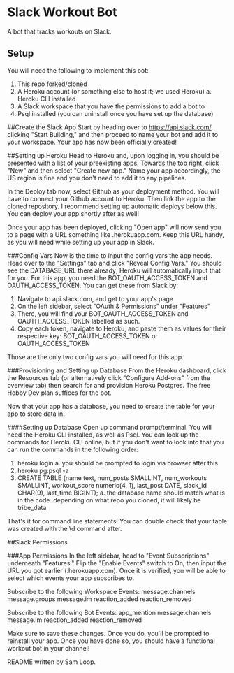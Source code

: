 # Slack Workout Bot
A bot that tracks workouts on Slack. 

## Setup
You will need the following to implement this bot:
1. This repo forked/cloned
2. A Heroku account (or something else to host it; we used Heroku)
	a. Heroku CLI installed
3. A Slack workspace that you have the permissions to add a bot to
4. Psql installed (you can uninstall once you have set up the database)

##Create the Slack App
Start by heading over to https://api.slack.com/, clicking "Start Building," and then proceed to name your bot and add it to your workspace. Your app has now been officially created!

##Setting up Heroku
Head to Heroku and, upon logging in, you should be presented with a list of your preexisting apps. Towards the top right, click "New" and then select "Create new app." Name your app accordingly, the US region is fine and you don't need to add it to any pipelines.

In the Deploy tab now, select Github as your deployment method. You will have to connect your Github account to Heroku. Then link the app to the cloned repository. I recommend setting up automatic deploys below this. You can deploy your app shortly after as well!

Once your app has been deployed, clicking "Open app" will now send you to a page with a URL something like <your-app-name>.herokuapp.com. Keep this URL handy, as you will need while setting up your app in Slack.

###Config Vars
Now is the time to input the config vars the app needs. Head over to the "Settings" tab and click "Reveal Config Vars." You should see the DATABASE_URL there already; Heroku will automatically input that for you. For this app, you need the BOT_OAUTH_ACCESS_TOKEN and OAUTH_ACCESS_TOKEN. You can get these from Slack by:

1. Navigate to api.slack.com, and get to your app's page
2. On the left sidebar, select "OAuth & Permissions" under "Features"
3. There, you will find your BOT_OAUTH_ACCESS_TOKEN and OAUTH_ACCESS_TOKEN labelled as such.
4. Copy each token, navigate to Heroku, and paste them as values for their respective key: BOT_OAUTH_ACCESS_TOKEN or OAUTH_ACCESS_TOKEN

Those are the only two config vars you will need for this app.

###Provisioning and Setting up Database
From the Heroku dashboard, click the Resources tab (or alternatively click "Configure Add-ons" from the overview tab) then search for and provision Heroku Postgres. The free Hobby Dev plan suffices for the bot. 

Now that your app has a database, you need to create the table for your app to store data in.

####Setting up Database
Open up command prompt/terminal. You will need the Heroku CLI installed, as well as Psql. You can look up the commands for Heroku CLI online, but if you don't want to look into that you can run the commands in the following order:

1. heroku login
	a. you should be prompted to login via browser after this
2. heroku pg:psql -a <bot name as it appears on heroku>
3. CREATE TABLE <database name> (name text, num_posts SMALLINT, num_workouts SMALLINT, workout_score numeric(4, 1), last_post DATE, slack_id CHAR(9), last_time BIGINT);
	a. the database name should match what is in the code. depending on what repo you cloned, it will likely be tribe_data

That's it for command line statements! You can double check that your table was created with the \d command after.

##Slack Permissions

###App Permissions
In the left sidebar, head to "Event Subscriptions" underneath "Features." Flip the "Enable Events" switch to On, then input the URL you got earlier (<your-app-name>.herokuapp.com). Once it is verified, you will be able to select which events your app subscribes to.

Subscribe to the following Workspace Events:
message.channels
message.groups
message.im
reaction_added
reaction_removed

Subscribe to the following Bot Events:
app_mention
message.channels
message.im
reaction_added
reaction_removed

Make sure to save these changes. Once you do, you'll be prompted to reinstall your app. Once you have done so, you should have a functional workout bot in your channel!

README written by Sam Loop.